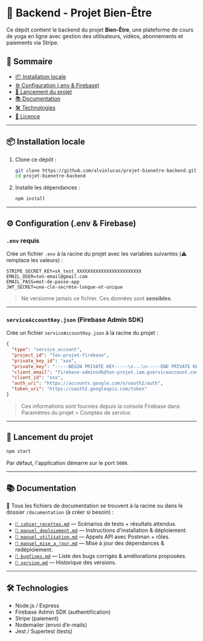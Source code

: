 
# 🌿 Backend - Projet Bien-Être

Ce dépôt contient le backend du projet **Bien-Être**, une plateforme de cours de yoga en ligne avec gestion des utilisateurs, vidéos, abonnements et paiements via Stripe.

## 📁 Sommaire

- [📦 Installation locale](#-installation-locale)
- [⚙️ Configuration (.env & Firebase)](#️-configuration-env--firebase)
- [🚀 Lancement du projet](#-lancement-du-projet)
- [📚 Documentation](#-documentation)
- [🛠 Technologies](#-technologies)
- [📜 Licence](#-licence)

---

## 📦 Installation locale

1. Clone ce dépôt :
   ```bash
   git clone https://github.com/alvinlucas/projet-bienetre-backend.git
   cd projet-bienetre-backend
   ```

2. Installe les dépendances :
   ```bash
   npm install
   ```

---

## ⚙️ Configuration (.env & Firebase)

### `.env` requis

Crée un fichier `.env` à la racine du projet avec les variables suivantes (⚠️ remplace les valeurs) :

```env
STRIPE_SECRET_KEY=sk_test_XXXXXXXXXXXXXXXXXXXXXXXX
EMAIL_USER=ton-email@gmail.com
EMAIL_PASS=mot-de-passe-app
JWT_SECRET=une-clé-secrète-longue-et-unique
```

> Ne versionne jamais ce fichier. Ces données sont **sensibles**.

---

### `serviceAccountKey.json` (Firebase Admin SDK)

Crée un fichier `serviceAccountKey.json` à la racine du projet :

```json
{
  "type": "service_account",
  "project_id": "ton-projet-firebase",
  "private_key_id": "xxx",
  "private_key": "-----BEGIN PRIVATE KEY-----\n...\n-----END PRIVATE KEY-----\n",
  "client_email": "firebase-adminsdk@ton-projet.iam.gserviceaccount.com",
  "client_id": "xxx",
  "auth_uri": "https://accounts.google.com/o/oauth2/auth",
  "token_uri": "https://oauth2.googleapis.com/token"
}
```

> Ces informations sont fournies depuis la console Firebase dans Paramètres du projet > Comptes de service.

---

## 🚀 Lancement du projet

```bash
npm start
```

Par défaut, l'application démarre sur le port `5000`.

---

## 📚 Documentation

📄 Tous les fichiers de documentation se trouvent à la racine ou dans le dossier `/documentation` (à créer si besoin) :

- [`📘 cahier_recettes.md`](./cahier_recettes.md) — Scénarios de tests + résultats attendus.
- [`📘 manuel_deploiement.md`](./manuel_deploiement.md) — Instructions d'installation & déploiement.
- [`📘 manuel_utilisation.md`](./manuel_utilisation.md) — Appels API avec Postman + rôles.
- [`📘 manuel_mise_a_jour.md`](./manuel_mise_a_jour.md) — Mise à jour des dépendances & redéploiement.
- [`📘 bugfixes.md`](./bugfixes.md) — Liste des bugs corrigés & améliorations proposées.
- [`📘 version.md`](./version.md) — Historique des versions.

---

## 🛠 Technologies

- Node.js / Express
- Firebase Admin SDK (authentification)
- Stripe (paiement)
- Nodemailer (envoi d’e-mails)
- Jest / Supertest (tests)


